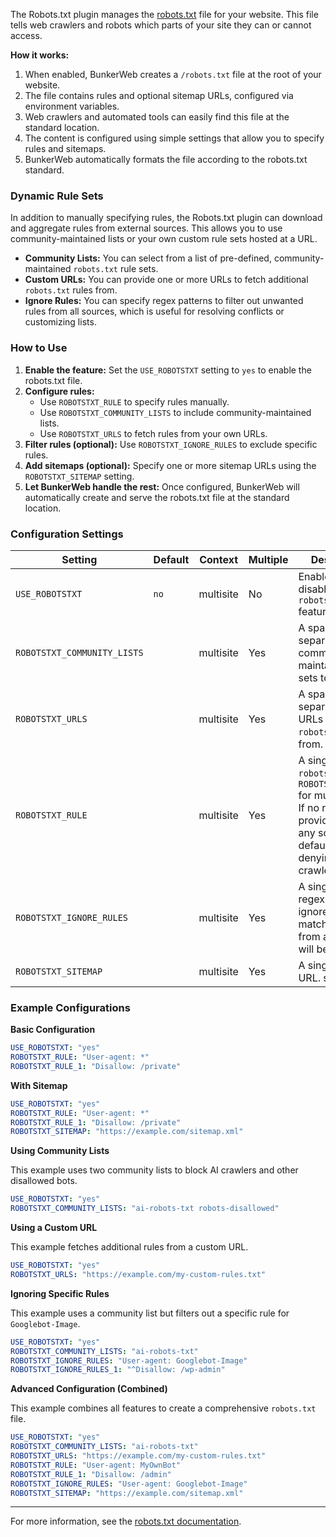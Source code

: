 The Robots.txt plugin manages the [robots.txt](httpshttps://www.robotstxt.org/) file for your website. This file tells web crawlers and robots which parts of your site they can or cannot access.

**How it works:**

1.  When enabled, BunkerWeb creates a `/robots.txt` file at the root of your website.
2.  The file contains rules and optional sitemap URLs, configured via environment variables.
3.  Web crawlers and automated tools can easily find this file at the standard location.
4.  The content is configured using simple settings that allow you to specify rules and sitemaps.
5.  BunkerWeb automatically formats the file according to the robots.txt standard.

### Dynamic Rule Sets

In addition to manually specifying rules, the Robots.txt plugin can download and aggregate rules from external sources. This allows you to use community-maintained lists or your own custom rule sets hosted at a URL.

-   **Community Lists:** You can select from a list of pre-defined, community-maintained `robots.txt` rule sets.
-   **Custom URLs:** You can provide one or more URLs to fetch additional `robots.txt` rules from.
-   **Ignore Rules:** You can specify regex patterns to filter out unwanted rules from all sources, which is useful for resolving conflicts or customizing lists.

### How to Use

1.  **Enable the feature:** Set the `USE_ROBOTSTXT` setting to `yes` to enable the robots.txt file.
2.  **Configure rules:**
    -   Use `ROBOTSTXT_RULE` to specify rules manually.
    -   Use `ROBOTSTXT_COMMUNITY_LISTS` to include community-maintained lists.
    -   Use `ROBOTSTXT_URLS` to fetch rules from your own URLs.
3.  **Filter rules (optional):** Use `ROBOTSTXT_IGNORE_RULES` to exclude specific rules.
4.  **Add sitemaps (optional):** Specify one or more sitemap URLs using the `ROBOTSTXT_SITEMAP` setting.
5.  **Let BunkerWeb handle the rest:** Once configured, BunkerWeb will automatically create and serve the robots.txt file at the standard location.

### Configuration Settings

| Setting                     | Default | Context   | Multiple | Description                                                                                                                                            |
| --------------------------- | ------- | --------- | -------- | ------------------------------------------------------------------------------------------------------------------------------------------------------ |
| `USE_ROBOTSTXT`             | `no`    | multisite | No       | Enables or disables the `robots.txt` feature.                                                                                                          |
| `ROBOTSTXT_COMMUNITY_LISTS` |         | multisite | Yes      | A space-separated list of community-maintained rule sets to include.                                                                                   |
| `ROBOTSTXT_URLS`            |         | multisite | Yes      | A space-separated list of URLs to fetch `robots.txt` rules from.                                                                                       |
| `ROBOTSTXT_RULE`            |         | multisite | Yes      | A single rule for `robots.txt`. Use `ROBOTSTXT_RULE_N` for multiple rules. If no rules are provided from any source, defaults to denying all crawlers. |
| `ROBOTSTXT_IGNORE_RULES`    |         | multisite | Yes      | A single PCRE regex pattern to ignore rules. Any matching rules from any source will be ignored.                                                       |
| `ROBOTSTXT_SITEMAP`         |         | multisite | Yes      | A single sitemap URL. sitemaps.                                                                                                                        |

### Example Configurations

**Basic Configuration**

```yaml
USE_ROBOTSTXT: "yes"
ROBOTSTXT_RULE: "User-agent: *"
ROBOTSTXT_RULE_1: "Disallow: /private"
```

**With Sitemap**

```yaml
USE_ROBOTSTXT: "yes"
ROBOTSTXT_RULE: "User-agent: *"
ROBOTSTXT_RULE_1: "Disallow: /private"
ROBOTSTXT_SITEMAP: "https://example.com/sitemap.xml"
```

**Using Community Lists**

This example uses two community lists to block AI crawlers and other disallowed bots.

```yaml
USE_ROBOTSTXT: "yes"
ROBOTSTXT_COMMUNITY_LISTS: "ai-robots-txt robots-disallowed"
```

**Using a Custom URL**

This example fetches additional rules from a custom URL.

```yaml
USE_ROBOTSTXT: "yes"
ROBOTSTXT_URLS: "https://example.com/my-custom-rules.txt"
```

**Ignoring Specific Rules**

This example uses a community list but filters out a specific rule for `Googlebot-Image`.

```yaml
USE_ROBOTSTXT: "yes"
ROBOTSTXT_COMMUNITY_LISTS: "ai-robots-txt"
ROBOTSTXT_IGNORE_RULES: "User-agent: Googlebot-Image"
ROBOTSTXT_IGNORE_RULES_1: "^Disallow: /wp-admin"
```

**Advanced Configuration (Combined)**

This example combines all features to create a comprehensive `robots.txt` file.

```yaml
USE_ROBOTSTXT: "yes"
ROBOTSTXT_COMMUNITY_LISTS: "ai-robots-txt"
ROBOTSTXT_URLS: "https://example.com/my-custom-rules.txt"
ROBOTSTXT_RULE: "User-agent: MyOwnBot"
ROBOTSTXT_RULE_1: "Disallow: /admin"
ROBOTSTXT_IGNORE_RULES: "User-agent: Googlebot-Image"
ROBOTSTXT_SITEMAP: "https://example.com/sitemap.xml"
```

---

For more information, see the [robots.txt documentation](https://www.robotstxt.org/robotstxt.html).
